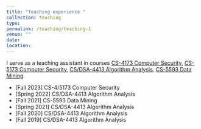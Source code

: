 ```yaml
---
title: "Teaching experience "
collection: teaching
type: 
permalink: /teaching/teaching-1
venue: ""
date: 
location: 
---
```


I serve as a teaching assistant in courses [CS-4173 Computer Security](https://www.coursicle.com/ou/courses/CS/4173/), [CS-5173 Computer Security](https://www.coursicle.com/ou/courses/CS/4173/), [CS/DSA-4413 Algorithm Analysis](https://www.coursicle.com/ou/courses/CS/4413/), [CS-5593 Data Mining](https://www.coursicle.com/ou/courses/CS/5593/).

* [Fall 2023] CS-4/5173 Computer Security
* [Spring 2022] CS/DSA-4413 Algorithm Analysis
* [Fall 2021] CS-5593 Data Mining
* [Spring 2021] CS/DSA-4413 Algorithm Analysis
* [Fall 2020] CS/DSA-4413 Algorithm Analysis
* [Fall 2019] CS/DSA-4413 Algorithm Analysis

